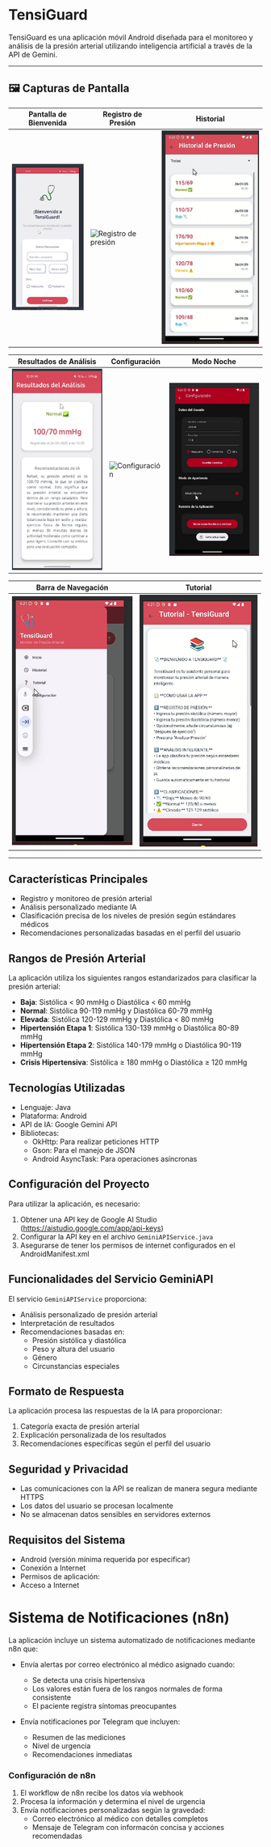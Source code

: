 # TensiGuard

TensiGuard es una aplicación móvil Android diseñada para el monitoreo y análisis de la presión arterial utilizando inteligencia artificial a través de la API de Gemini.

---

## 🖼️ Capturas de Pantalla

| Pantalla de Bienvenida | Registro de Presión | Historial |
|------------------------|----------------------|-----------|
| ![Pantalla de bienvenida](screenshots/Pantalla%20de%20bienvenida.png) | ![Registro de presión](screenshots/Registro%20de%20presión.png) | ![Historial](screenshots/historial.png) |

| Resultados de Análisis | Configuración | Modo Noche |
|------------------------|----------------|-------------|
| ![Resultados de análisis](screenshots/Resultados%20de%20analisis.png) | ![Configuración](screenshots/Configuración.png) | ![Modo noche](screenshots/Modo%20noche.png) |

| Barra de Navegación | Tutorial |
|---------------------|----------|
| ![navbar](screenshots/navbar.png) | ![tutorial](screenshots/tutorial.png) |

---

## Características Principales

- Registro y monitoreo de presión arterial
- Análisis personalizado mediante IA
- Clasificación precisa de los niveles de presión según estándares médicos
- Recomendaciones personalizadas basadas en el perfil del usuario

## Rangos de Presión Arterial

La aplicación utiliza los siguientes rangos estandarizados para clasificar la presión arterial:

- **Baja**: Sistólica < 90 mmHg o Diastólica < 60 mmHg
- **Normal**: Sistólica 90-119 mmHg y Diastólica 60-79 mmHg
- **Elevada**: Sistólica 120-129 mmHg y Diastólica < 80 mmHg
- **Hipertensión Etapa 1**: Sistólica 130-139 mmHg o Diastólica 80-89 mmHg
- **Hipertensión Etapa 2**: Sistólica 140-179 mmHg o Diastólica 90-119 mmHg
- **Crisis Hipertensiva**: Sistólica ≥ 180 mmHg o Diastólica ≥ 120 mmHg

## Tecnologías Utilizadas

- Lenguaje: Java
- Plataforma: Android
- API de IA: Google Gemini API
- Bibliotecas:
  - OkHttp: Para realizar peticiones HTTP
  - Gson: Para el manejo de JSON
  - Android AsyncTask: Para operaciones asíncronas

## Configuración del Proyecto

Para utilizar la aplicación, es necesario:

1. Obtener una API key de Google AI Studio (https://aistudio.google.com/app/api-keys)
2. Configurar la API key en el archivo `GeminiAPIService.java`
3. Asegurarse de tener los permisos de internet configurados en el AndroidManifest.xml

## Funcionalidades del Servicio GeminiAPI

El servicio `GeminiAPIService` proporciona:

- Análisis personalizado de presión arterial
- Interpretación de resultados
- Recomendaciones basadas en:
  - Presión sistólica y diastólica
  - Peso y altura del usuario
  - Género
  - Circunstancias especiales

## Formato de Respuesta

La aplicación procesa las respuestas de la IA para proporcionar:

1. Categoría exacta de presión arterial
2. Explicación personalizada de los resultados
3. Recomendaciones específicas según el perfil del usuario

## Seguridad y Privacidad

- Las comunicaciones con la API se realizan de manera segura mediante HTTPS
- Los datos del usuario se procesan localmente
- No se almacenan datos sensibles en servidores externos

## Requisitos del Sistema

- Android (versión mínima requerida por especificar)
- Conexión a Internet
- Permisos de aplicación:
- Acceso a Internet
  
# Sistema de Notificaciones (n8n)

La aplicación incluye un sistema automatizado de notificaciones mediante n8n que:

- Envía alertas por correo electrónico al médico asignado cuando:
  - Se detecta una crisis hipertensiva
  - Los valores están fuera de los rangos normales de forma consistente
  - El paciente registra síntomas preocupantes

- Envía notificaciones por Telegram que incluyen:
  - Resumen de las mediciones
  - Nivel de urgencia
  - Recomendaciones inmediatas

### Configuración de n8n

1. El workflow de n8n recibe los datos vía webhook
2. Procesa la información y determina el nivel de urgencia
3. Envía notificaciones personalizadas según la gravedad:
   - Correo electrónico al médico con detalles completos
   - Mensaje de Telegram con informacón concisa y acciones recomendadas
